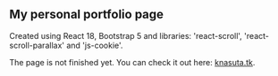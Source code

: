## My personal portfolio page
Created using React 18, Bootstrap 5 and libraries: 'react-scroll', 'react-scroll-parallax' and 'js-cookie'.

The page is not finished yet. You can check it out here: [knasuta.tk](http://130.61.193.58/).
